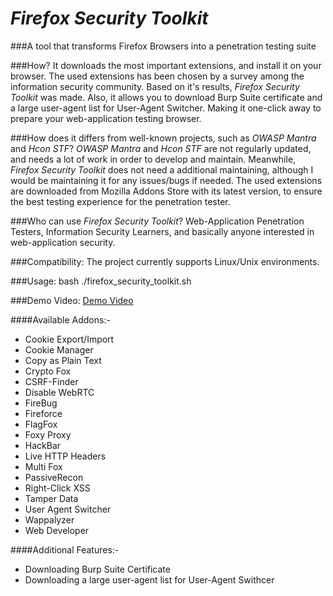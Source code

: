 *Firefox Security Toolkit*
====================
###A tool that transforms Firefox Browsers into a penetration testing suite


###How?
It downloads the most important extensions, and install it on your browser. The used extensions has been chosen by a survey among the information security community. Based on it's results, *Firefox Security Toolkit* was made. Also, it allows you to download Burp Suite certificate and a large user-agent list for User-Agent Switcher. Making it one-click away to prepare your web-application testing browser.

###How does it differs from well-known projects, such as *OWASP Mantra* and *Hcon STF*?
*OWASP Mantra* and *Hcon STF* are not regularly updated, and needs a lot of work in order to develop and maintain. Meanwhile, *Firefox Security Toolkit* does not need a additional maintaining, although I would be maintaining it for any issues/bugs if needed. The used extensions are downloaded from Mozilla Addons Store with its latest version, to ensure the best testing experience for the penetration tester.

###Who can use *Firefox Security Toolkit*?
Web-Application Penetration Testers, Information Security Learners, and basically anyone interested in web-application security.

###Compatibility:
The project currently supports Linux/Unix environments. 

###Usage:
bash ./firefox_security_toolkit.sh

###Demo Video:
[Demo Video](https://www.youtube.com/watch?v=0pD-tNrxrzY)

####Available Addons:-
* Cookie Export/Import
* Cookie Manager 
* Copy as Plain Text
* Crypto Fox
* CSRF-Finder
* Disable WebRTC
* FireBug
* Fireforce
* FlagFox
* Foxy Proxy
* HackBar
* Live HTTP Headers
* Multi Fox
* PassiveRecon
* Right-Click XSS
* Tamper Data
* User Agent Switcher
* Wappalyzer
* Web Developer

####Additional Features:-
* Downloading Burp Suite Certificate
* Downloading a large user-agent list for User-Agent Swithcer


